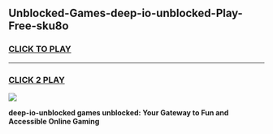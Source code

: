 
## Unblocked-Games-deep-io-unblocked-Play-Free-sku8o
<h3>
<a href="https://premium76.site?title=deep-io-unblocked&ref=23A">CLICK TO PLAY</a></h3>
<hr>

<h3>
<a href="https://premium76.site?title=deep-io-unblocked&ref=23A">CLICK 2 PLAY</a>
  
</h3>

<a href="https://premium76.site?title=deep-io-unblocked&ref=23A"><img src="https://clearcache.store/games.png"></a>


**deep-io-unblocked games unblocked: Your Gateway to Fun and Accessible Online Gaming**
